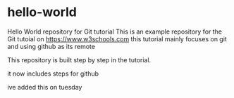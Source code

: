 # hello-world
Hello World repository for Git tutorial
This is an example repository for the Git tutoial on https://www.w3schools.com
this tutorial mainly focuses on git and using github as its remote

This repository is built step by step in the tutorial.

it now includes steps for github

ive added this on tuesday